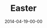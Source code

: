 ---
layout: message
category: message
series: "How to Change the World"
title: "Easter"
date: 2014-04-19-00-00
message_id: 860
program-description: "Program&#58; Wk 5 How to Change the World"
program: "http://www.crossroads.net/players/media/hq/EasterProgram_LO.pdf"
program-title: "Easter"
audio-description: ""
audio: "http://www.crossroads.net/players/media/hq/htctw_05.mp3"
audio-title: "Easter"
audio-duration: ":"
video-description: ""
video-title: "Easter"
video: "https://s3.amazonaws.com/crossroadsvideomessages/htctw_05.mp4"
video-poster: "https://www.crossroads.net/uploadedfiles/htctw_05_still.jpg"
---